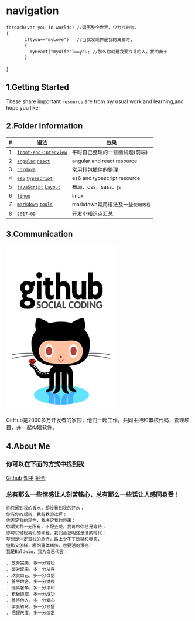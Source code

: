 # navigation

```
foreach(var you in worlds) //遍历整个世界，只为找到你.
{
       if(you=="myLove")   //当我发现你是我的真爱时,
       {
         myHeart["myWife"]==you; //那么你就是我要找寻的人，我的妻子
       }

}
```

## 1.Getting Started

These share important `resource` are from my usual work and learning,and hope you like!

## 2.Folder Information
|#|语法|效果|
|---|---|----
|1|[`front-end-interview`](https://github.com/niceboybao/baldwin/tree/master/front-end-interview)|平时自己整理的一些面试题(前端)
|2|[`angular`](https://github.com/niceboybao/baldwin/tree/master/angular) [`react`](https://github.com/niceboybao/baldwin/tree/master/react)|angular and react resource
|3|[`cordova`](https://github.com/niceboybao/baldwin/tree/master/cordova)|常用打包插件的整理
|4|[`es6`](https://github.com/niceboybao/baldwin/tree/master/es6) [`typescript`](https://github.com/niceboybao/baldwin/tree/master/typescript)|es6 and typescript resource
|5|[`javaScript`](https://github.com/niceboybao/baldwin/tree/master/javaScript) [`Layout`](https://github.com/niceboybao/baldwin/tree/master/Layout)|布局、css、sass、js
|6|[`linux`](https://github.com/niceboybao/baldwin/tree/master/linux)|linux
|7|[`markdown`](https://github.com/niceboybao/baldwin/tree/master/markdown) [`tools`](https://github.com/niceboybao/baldwin/tree/master/tools)|markdown常用语法及一些`使用教程`
|8|[`2017-09`](https://github.com/niceboybao/baldwin/blob/master/2017-09.md)|开发小知识点汇总


## 3.Communication

![](static_res/images/tools/github.jpeg)

GitHub是2000多万开发者的家园，他们一起工作，共同主持和审核代码，管理项目，并一起构建软件。

## 4.About Me

### 你可以在下面的方式中找到我

[Github](https://github.com/niceboybao) [知乎](https://www.zhihu.com/people/baldwin9191) [掘金](https://juejin.im/collection/58eca3746a22654fd3f92026)

### 总有那么一些情感让人刻苦铭心，总有那么一些话让人感同身受！

```
你只闻到我的香水，却没看到我的汗水；
你有你的规则，我有我的选择；
你否定我的现在，我决定我的将来；
你嘲笑我一无所有，不配去爱，我可怜你总是等待；
你可以轻视我们的年轻，我们会证明这是谁的时代；
梦想是注定孤独的旅行，路上少不了质疑和嘲笑，
但那又怎样，哪怕遍体鳞伤，也要活的漂亮！
我是Baldwin，我为自己代言！
```

```
. 放弃完美，多一分轻松
. 面对现实，多一分从容
. 欣赏自己，多一分自信
. 善于取舍，多一分捷径
. 远离奢华，多一分平和
. 积极进取，多一分成功
. 善待他人，多一分爱心
. 学会转弯，多一分领悟
. 把握尺度，多一分淡定
```
